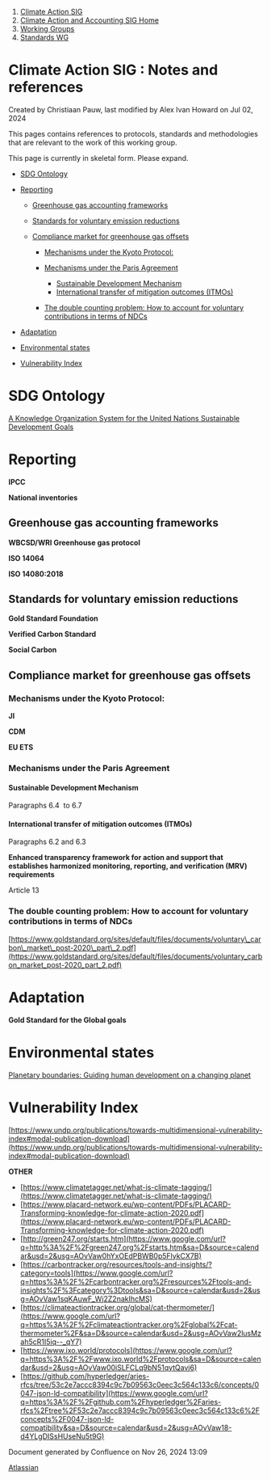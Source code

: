 1. [Climate Action SIG](index.html)
2. [Climate Action and Accounting SIG Home](Climate-Action-and-Accounting-SIG-Home_19005445.html)
3. [Working Groups](Working-Groups_19005701.html)
4. [Standards WG](Standards-WG_19005755.html)

# Climate Action SIG : Notes and references

Created by Christiaan Pauw, last modified by Alex Ivan Howard on Jul 02, 2024

This pages contains references to protocols, standards and methodologies that are relevant to the work of this working group.

This page is currently in skeletal form. Please expand.

- [SDG Ontology](#Notesandreferences-SDGOntology)
- [Reporting](#Notesandreferences-Reporting)
  
  - [Greenhouse gas accounting frameworks](#Notesandreferences-Greenhousegasaccountingframeworks)
  - [Standards for voluntary emission reductions](#Notesandreferences-Standardsforvoluntaryemissionreductions)
  - [Compliance market for greenhouse gas offsets](#Notesandreferences-Compliancemarketforgreenhousegasoffsets)
    
    - [Mechanisms under the Kyoto Protocol:](#Notesandreferences-MechanismsundertheKyotoProtocol:)
    - [Mechanisms under the Paris Agreement](#Notesandreferences-MechanismsundertheParisAgreement)
      
      - [Sustainable Development Mechanism](#Notesandreferences-SustainableDevelopmentMechanism)
      - [International transfer of mitigation outcomes (ITMOs)](#Notesandreferences-Internationaltransferofmitigationoutcomes%28ITMOs%29)
    - [The double counting problem: How to account for voluntary contributions in terms of NDCs](#Notesandreferences-Thedoublecountingproblem:HowtoaccountforvoluntarycontributionsintermsofNDCs)
- [Adaptation](#Notesandreferences-Adaptation)
- [Environmental states](#Notesandreferences-Environmentalstates)
- [Vulnerability Index](#Notesandreferences-VulnerabilityIndex)

# **SDG Ontology**

[A Knowledge Organization System for the United Nations Sustainable Development Goals](https://openreview.net/pdf?id=6Y_I9qc6JBD)

# **Reporting**

**IPCC**

**National inventories**

## **Greenhouse gas accounting frameworks**

**WBCSD/WRI Greenhouse gas protocol**

**ISO 14064**

**ISO 14080:2018**

## **Standards for voluntary emission reductions**

**Gold Standard Foundation**

**Verified Carbon Standard**

**Social Carbon**

## **Compliance market for greenhouse gas offsets**

### **Mechanisms under the Kyoto Protocol:**

**JI**

**CDM**

**EU ETS**

### **Mechanisms under the Paris Agreement**

#### **Sustainable Development Mechanism**

Paragraphs 6.4  to 6.7

#### **International transfer of mitigation outcomes (ITMOs)**

Paragraphs 6.2 and 6.3

**Enhanced transparency framework for action and support that establishes harmonized monitoring, reporting, and verification (MRV) requirements**

Article 13

### **The double counting problem: How to account for voluntary contributions in terms of NDCs**

[https://www.goldstandard.org/sites/default/files/documents/voluntary\_carbon\_market\_post-2020\_part\_2.pdf](https://www.goldstandard.org/sites/default/files/documents/voluntary_carbon_market_post-2020_part_2.pdf)

# **Adaptation**

**Gold Standard for the Global goals**

# **Environmental states**

[Planetary boundaries: Guiding human development on a changing planet](https://science.sciencemag.org/content/347/6223/1259855)

# **Vulnerability Index**

[https://www.undp.org/publications/towards-multidimensional-vulnerability-index#modal-publication-download](https://www.undp.org/publications/towards-multidimensional-vulnerability-index#modal-publication-download)

**OTHER**

- [https://www.climatetagger.net/what-is-climate-tagging/](https://www.climatetagger.net/what-is-climate-tagging/)
- [https://www.placard-network.eu/wp-content/PDFs/PLACARD-Transforming-knowledge-for-climate-action-2020.pdf](https://www.placard-network.eu/wp-content/PDFs/PLACARD-Transforming-knowledge-for-climate-action-2020.pdf)
- [http://green247.org/starts.htm](https://www.google.com/url?q=http%3A%2F%2Fgreen247.org%2Fstarts.htm&sa=D&source=calendar&usd=2&usg=AOvVaw0hYxOEdPBWB0p5FlykCX7B)
- [https://carbontracker.org/resources/tools-and-insights/?category=tools](https://www.google.com/url?q=https%3A%2F%2Fcarbontracker.org%2Fresources%2Ftools-and-insights%2F%3Fcategory%3Dtools&sa=D&source=calendar&usd=2&usg=AOvVaw1sqKAuwF_Wj2Z2nakIhcMS)
- [https://climateactiontracker.org/global/cat-thermometer/](https://www.google.com/url?q=https%3A%2F%2Fclimateactiontracker.org%2Fglobal%2Fcat-thermometer%2F&sa=D&source=calendar&usd=2&usg=AOvVaw2lusMzah5cR1I5iq--_qY7)
- [https://www.ixo.world/protocols](https://www.google.com/url?q=https%3A%2F%2Fwww.ixo.world%2Fprotocols&sa=D&source=calendar&usd=2&usg=AOvVaw00iSLFCLq9bN51qytQavj6)
- [https://github.com/hyperledger/aries-rfcs/tree/53c2e7accc8394c9c7b09563c0eec3c564c133c6/concepts/0047-json-ld-compatibility](https://www.google.com/url?q=https%3A%2F%2Fgithub.com%2Fhyperledger%2Faries-rfcs%2Ftree%2F53c2e7accc8394c9c7b09563c0eec3c564c133c6%2Fconcepts%2F0047-json-ld-compatibility&sa=D&source=calendar&usd=2&usg=AOvVaw18-d4YLgDISsHUseNu5t9G)

Document generated by Confluence on Nov 26, 2024 13:09

[Atlassian](http://www.atlassian.com/)
